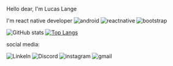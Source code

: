 Hello dear, I'm Lucas Lange 

I'm react native developer 
![android](https://img.shields.io/badge/Android-3DDC84?style=for-the-badge&logo=android&logoColor=white)
![reactnative](https://img.shields.io/badge/React_Native-20232A?style=for-the-badge&logo=react&logoColor=61DAFB)
![bootstrap](https://img.shields.io/badge/Bootstrap-563D7C?style=for-the-badge&logo=bootstrap&logoColor=white)

![GitHub stats](https://github-readme-stats.vercel.app/api?username=lucasmullerlange&show_icons=true&theme=radical) 
[![Top Langs](https://github-readme-stats.vercel.app/api/top-langs/?username=lucasmullerlange&layout=compact&theme=radical)](https://github.com/anuraghazra/github-readme-stats)


social media:

![LinkeIn](https://img.shields.io/badge/LinkedIn-0077B5?style=for-the-badge&logo=linkedin&logoColor=white (https://www.linkedin.com/in/lucas-lange-28a38a123/ ))
![Discord](https://img.shields.io/badge/Discord-7289DA?style=for-the-badge&logo=discord&logoColor=white)
![instagram](https://img.shields.io/badge/Instagram-E4405F?style=for-the-badge&logo=instagram&logoColor=white) 
![gmail](https://img.shields.io/badge/Gmail-D14836?style=for-the-badge&logo=gmail&logoColor=white)

